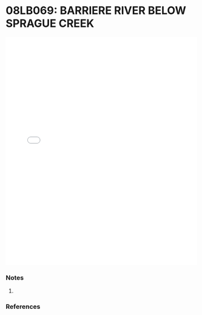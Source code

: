 # 08LB069: BARRIERE RIVER BELOW SPRAGUE CREEK

<iframe src="/_static/stations/08LB069_fdc.html" width="100%" height="600" frameborder="0"></iframe>

### Notes
1. 

### References

